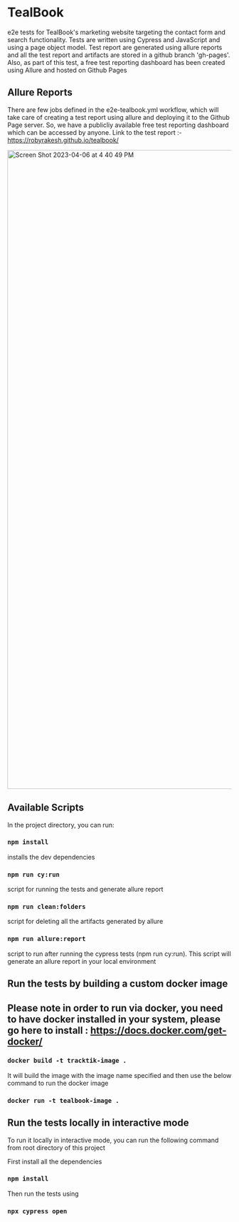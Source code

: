 
# TealBook 

e2e tests for TealBook's marketing website targeting the contact form and search functionality. Tests are written using Cypress and JavaScript and using a page object model. Test report are generated using allure reports and all the test report and artifacts are stored in a github branch 'gh-pages'. Also, as part of this test, a free test reporting dashboard has been created using Allure and hosted on Github Pages

## Allure Reports

There are few jobs defined in the e2e-tealbook.yml workflow, which will take care of creating a test report using allure and deploying it to the Github Page server. So, we have a publicliy available free test reporting dashboard which can be accessed by anyone. Link to the test report :- https://robyrakesh.github.io/tealbook/


<img width="1433" alt="Screen Shot 2023-04-06 at 4 40 49 PM" src="https://user-images.githubusercontent.com/47828587/230491800-862b7769-43d5-40d8-8e22-b95e060f428f.png">



## Available Scripts

In the project directory, you can run:

### `npm install`

installs the dev dependencies

### `npm run cy:run`

script for running the tests and generate allure report

### `npm run clean:folders`

script for deleting all the artifacts generated by allure

### `npm run allure:report`

script to run after running the cypress tests (npm run cy:run). This script will generate an allure report in your local environment



## Run the tests by building a custom docker image
## Please note in order to run via docker, you need to have docker installed in your system, please go here to install : https://docs.docker.com/get-docker/

### `docker build -t tracktik-image .`

It will build the image with the image name specified and then use the below command to run the docker image

### `docker run -t tealbook-image .`

## Run the tests locally in interactive mode

To run it locally in interactive mode, you can run the following command from root directory of this project

First install all the dependencies 
### `npm install` 
Then run the tests using 
### `npx cypress open`

